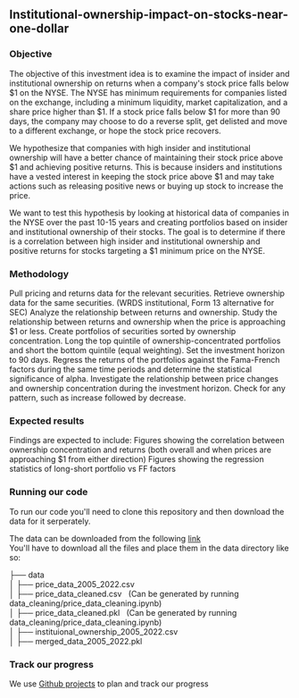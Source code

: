 ## Institutional-ownership-impact-on-stocks-near-one-dollar

### Objective
The objective of this investment idea is to examine the impact of insider and institutional ownership on returns when a company's stock price falls below $1 on the NYSE. The NYSE has minimum requirements for companies listed on the exchange, including a minimum liquidity, market capitalization, and a share price higher than $1. If a stock price falls below $1 for more than 90 days, the company may choose to do a reverse split, get delisted and move to a different exchange, or hope the stock price recovers.

We hypothesize that companies with high insider and institutional ownership will have a better chance of maintaining their stock price above $1 and achieving positive returns. This is because insiders and institutions have a vested interest in keeping the stock price above $1 and may take actions such as releasing positive news or buying up stock to increase the price.

We want to test this hypothesis by looking at historical data of companies in the NYSE over the past 10-15 years and creating portfolios based on insider and institutional ownership of their stocks. The goal is to determine if there is a correlation between high insider and institutional ownership and positive returns for stocks targeting a $1 minimum price on the NYSE.

### Methodology
Pull pricing and returns data for the relevant securities.
Retrieve ownership data for the same securities. (WRDS institutional, Form 13 alternative for SEC)
Analyze the relationship between returns and ownership.
Study the relationship between returns and ownership when the price is approaching $1 or less.
Create portfolios of securities sorted by ownership concentration.
Long the top quintile of ownership-concentrated portfolios and short the bottom quintile (equal weighting).
Set the investment horizon to 90 days.
Regress the returns of the portfolios against the Fama-French factors during the same time periods and determine the statistical significance of alpha.
Investigate the relationship between price changes and ownership concentration during the investment horizon. Check for any pattern, such as increase followed by decrease.

### Expected results
Findings are expected to include:
Figures showing the correlation between ownership concentration and returns (both overall and when prices are approaching $1 from either direction)
Figures showing the regression statistics of long-short portfolio vs FF factors

### Running our code
To run our code you'll need to clone this repository and then download the data for it serperately.

The data can be downloaded from the following [link](https://utexas.box.com/s/qxblujtpmofzpqm2fxj5w7a0jqzw2913) <br>
You'll have to download all the files and place them in the data directory like so:

├── data <br>
│   ├── price_data_2005_2022.csv <br>
│   ├── price_data_cleaned.csv &nbsp;&nbsp;(Can be generated by running data_cleaning/price_data_cleaning.ipynb)<br>
│   ├── price_data_cleaned.pkl &nbsp;&nbsp;(Can be generated by running data_cleaning/price_data_cleaning.ipynb)<br>
│   ├── instituional_ownership_2005_2022.csv <br>
│   ├── merged_data_2005_2022.pkl



### Track our progress
We use [Github projects](https://github.com/AmritSd/Institutional-ownership-impact-on-stocks-near-one-dollar/projects) to plan and track our progress
